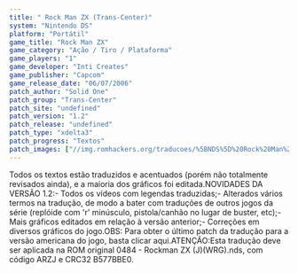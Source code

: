 ```yaml
---
title: " Rock Man ZX (Trans-Center)"
system: "Nintendo DS"
platform: "Portátil"
game_title: "Rock Man ZX"
game_category: "Ação / Tiro / Plataforma"
game_players: "1"
game_developer: "Inti Creates"
game_publisher: "Capcom"
game_release_date: "06/07/2006"
patch_author: "Solid One"
patch_group: "Trans-Center"
patch_site: "undefined"
patch_version: "1.2"
patch_release: "undefined"
patch_type: "xdelta3"
patch_progress: "Textos"
patch_images: ["//img.romhackers.org/traducoes/%5BNDS%5D%20Rock%20Man%20ZX%20-%20Trans-Center%20-%201.png","//img.romhackers.org/traducoes/%5BNDS%5D%20Rock%20Man%20ZX%20-%20Trans-Center%20-%202.png","//img.romhackers.org/traducoes/%5BNDS%5D%20Rock%20Man%20ZX%20-%20Trans-Center%20-%203.png"]
---
```

Todos os textos estão traduzidos e acentuados (porém não totalmente revisados ainda), e a maioria dos gráficos foi editada.NOVIDADES DA VERSÃO 1.2:- Todos os vídeos com legendas traduzidas;- Alterados vários termos na tradução, de modo a bater com traduções de outros jogos da série (replóide com 'r' minúsculo, pistola/canhão no lugar de buster, etc);- Mais gráficos editados em relação à versão anterior;- Correções em diversos gráficos do jogo.OBS: Para obter o último patch da tradução para a versão americana do jogo, basta clicar aqui.ATENÇÃO:Esta tradução deve ser aplicada na ROM original 0484 - Rockman ZX (J)(WRG).nds, com código ARZJ e CRC32 B577BBE0.